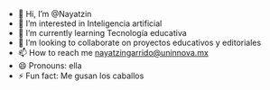- 👋 Hi, I’m @Nayatzin
- 👀 I’m interested in Inteligencia artificial
-  🌱 I’m currently learning Tecnología educativa
- 💞️ I’m looking to collaborate on proyectos educativos y editoriales
- 📫 How to reach me nayatzingarrido@uninnova.mx
- 😄 Pronouns: ella
- ⚡ Fun fact: Me gusan los caballos

<!---
Nayatzin/Nayatzin is a ✨ special ✨ repository because its `README.md` (this file) appears on your GitHub profile.
You can click the Preview link to take a look at your changes.
--->
